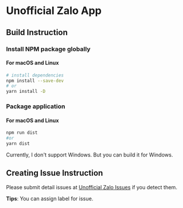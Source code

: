 # Unofficial Zalo App


## Build Instruction

### Install NPM package globally

#### For macOS and Linux

``` bash
# install dependencies
npm install --save-dev
# or
yarn install -D
```

### Package application

#### For macOS and Linux
``` bash
npm run dist
#or 
yarn dist
```

Currently, I don't support Windows. But you can build it for Windows.

## Creating Issue Instruction

Please submit detail issues at [Unofficial Zalo Issues](https://github.com/SafeStudio/unofficial-zalo/issues) if you detect them.

**Tips**: You can assign label for issue.